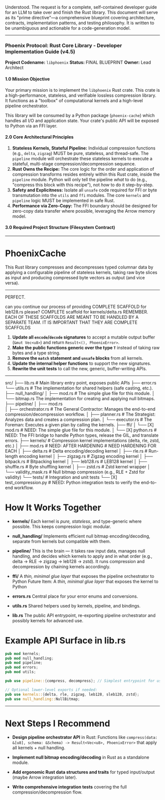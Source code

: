 Understood. The request is for a complete, self-contained developer guide for an LLM to take over and finish the Rust library. This document will serve as its "prime directive"—a comprehensive blueprint covering architecture, contracts, implementation patterns, and testing philosophy. It is written to be unambiguous and actionable for a code-generation model.

---
### **Phoenix Protocol: Rust Core Library - Developer Implementation Guide (v4.5)**

**Project Codename:** `libphoenix`
**Status:** FINAL BLUEPRINT
**Owner:** Lead Architect

#### **1.0 Mission Objective**

Your primary mission is to implement the `libphoenix` Rust crate. This crate is a high-performance, stateless, and verifiable lossless compression library. It functions as a "toolbox" of computational kernels and a high-level pipeline orchestrator.

This library will be consumed by a Python package (`phoenix-cache`) which handles all I/O and application state. Your crate's public API will be exposed to Python via an FFI layer.

#### **2.0 Core Architectural Principles**

1.  **Stateless Kernels, Stateful Pipeline:** Individual compression functions (e.g., `delta`, `zigzag`) MUST be pure, stateless, and thread-safe. The `pipeline` module will orchestrate these stateless kernels to execute a stateful, multi-stage compression/decompression sequence.
2.  **Rust Owns the Recipe:** The core logic for the order and application of compression transforms resides entirely within this Rust crate, inside the `pipeline` module. Python will only tell the pipeline *what* to do (e.g., "compress this block with this recipe"), not *how* to do it step-by-step.
3.  **Safety and Explicitness:** Isolate all `unsafe` code required for FFI or byte transmutation into the `utils` and `ffi` modules. The core `kernels` and `pipeline` logic MUST be implemented in safe Rust.
4.  **Performance via Zero-Copy:** The FFI boundary should be designed for zero-copy data transfer where possible, leveraging the Arrow memory model.

#### **3.0 Required Project Structure (Filesystem Contract)**
---

# PhoenixCache
This Rust library compresses and decompresses typed columnar data by applying a configurable pipeline of stateless kernels, taking raw byte slices as input and producing compressed byte vectors as output (and vice versa).

---
PERFECT.

can you continue our process of providing COMPLETE SCAFFOLD for leb128.rs please?
COMPLETE scaffold for kernels/delta.rs REMEMBER. EACH OF THESE SCAFFOLDS ARE MEANT TO BE HANDLED BY A SEPARATE TEAM. IT IS IMPORTANT THAT THEY ARE COMPLETE SCAFFOLDS

1.  **Update all `encode`/`decode` signatures** to accept a mutable output buffer (`&mut Vec<u8>`) and return `Result<(), PhoenixError>`.
2.  **Make the public functions generic over the type `T`** instead of taking raw bytes and a type string.
3.  **Remove the `match` statement and `unsafe` blocks** from all kernels.
4.  **Update the internal helper functions**  to support the new signatures.
5.  **Rewrite the unit tests** to call the new, generic, buffer-writing APIs.

---

src/
├── lib.rs                   # Main library entry point, exposes public APIs
├── error.rs                
└── utils.rs                # The implementation for shared helpers (safe casting, etc.).
├── null_handling/
│   ├── mod.rs              # The simple glue file for this module.
│   └── bitmap.rs           The implementation for creating and applying null bitmaps.
├── pipeline/
│   ├──  mod.rs                 
│   ├── orchestrator.rs     # The General Contractor: Manages the end-to-end compression/decompression workflow.
│   ├── planner.rs          # The Strategist: Analyzes data and creates a compression plan.
│   └── executor.rs         # The Foreman: Executes a given plan by calling the kernels.
├── ffi/
│   └── [X] mod.rs      # NEED: The simple glue file for this module.
│   └── [X] python.rs      # NEED: The FFI bridge to handle Python types, release the GIL, and translate errors.
├── kernels/                 # Compression kernel implementations (delta, rle, zstd, etc.)
│   ├── mod.rs      # NEED: AFTER HARDENING
                    # NEED HARDENING FOR EACH
│   ├── delta.rs             # Delta encoding/decoding kernel
│   ├── rle.rs               # Run-length encoding kernel
│   ├── zigzag.rs            # Zigzag encoding kernel
│   ├── bitpack.rs           # Bitpacking kernel
│   ├── leb128.rs            # LEB128 kernel
│   ├── shuffle.rs           # Byte shuffling kernel
│   ├── zstd.rs              # Zstd kernel wrapper
│   └── validity_mask.rs     # Null bitmap compression (e.g., RLE + Zstd for validity)
└── tests/                   # Integration and unit tests
    └── [X] test_compression.py # NEED: Python integration tests to verify the end-to-end workflow.

# How It Works Together

* **kernels/**
  Each kernel is *pure, stateless*, and type-generic where possible. This keeps compression logic modular.

* **null\_handling/**
  Implements efficient null bitmap encoding/decoding, separate from kernels but compatible with them.

* **pipeline/**
  This is the brain — it takes raw input data, manages null handling, and decides which kernels to apply and in what order (e.g., delta → RLE → zigzag → leb128 → zstd). It runs compression and decompression by chaining kernels accordingly.

* **ffi/**
  A *thin, minimal glue layer* that exposes the pipeline orchestrator to Python
  Future Item: A *thin, minimal glue layer* that exposes the kernel to Python

* **errors.rs**
  Central place for your error enums and conversions.

* **utils.rs**
  Shared helpers used by kernels, pipeline, and bindings.

* **lib.rs**
  The public API entrypoint, re-exporting pipeline orchestrator and possibly kernels for advanced use.


# Example API Surface in lib.rs

```rust
pub mod kernels;
pub mod null_handling;
pub mod pipeline;
pub mod errors;
pub mod utils;

pub use pipeline::{compress, decompress}; // Simplest entrypoint for users

// Optional lower-level exports if needed:
pub use kernels::{delta, rle, zigzag, leb128, sleb128, zstd};
pub use null_handling::NullBitmap;
```

---

# Next Steps I Recommend

* **Design pipeline orchestrator API** in Rust:
  Functions like `compress(data: &[u8], schema: &Schema) -> Result<Vec<u8>, PhoenixError>` that apply all kernels + null handling.

* **Implement null bitmap encoding/decoding** in Rust as a standalone module.

* **Add ergonomic Rust data structures and traits** for typed input/output (maybe Arrow integration later).

* **Write comprehensive integration tests** covering the full compression/decompression flow.

